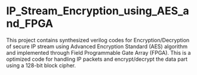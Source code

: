 IP_Stream_Encryption_using_AES_and_FPGA
=======================================

This project contains synthesized verilog codes for Encryption/Decryption of secure IP stream using Advanced Encryption Standard (AES) algorithm and implemented through Field Programmable Gate Array (FPGA). This is a optimized code for handling IP packets and encrypt/decrypt the data part using a  128-bit block cipher.
